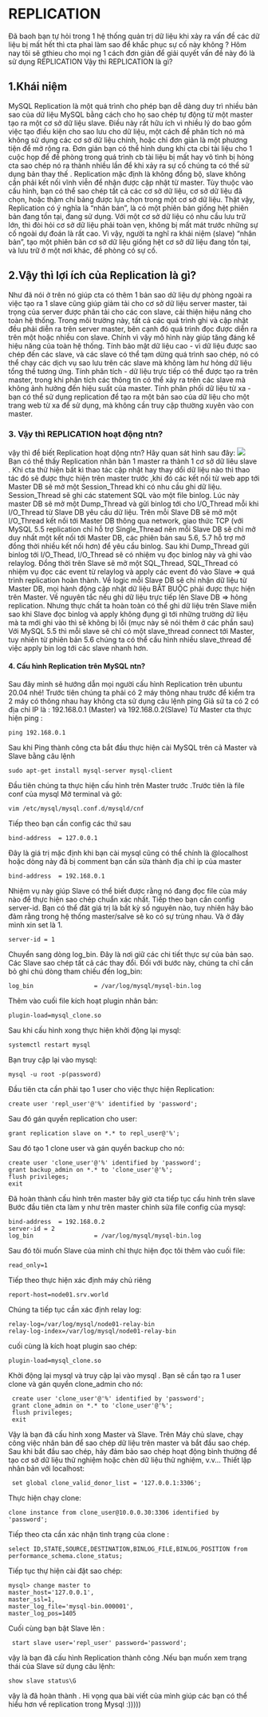 # REPLICATION
Đã baoh bạn tự hỏi trong 1 hệ thống quản trị dữ liệu khi xảy ra vấn đề các dữ liệu bị mất hết thì cta phaỉ làm sao để khắc phục sự cố này không ?
Hôm nay tôi sẽ gthieu cho mọi ng 1 cách đơn giản để giải quyết vấn đề này đó là sử dụng REPLICATION
Vậy thì REPLICATION là gì?
## 1.Khái niệm
MySQL Replication là một quá trình cho phép bạn dễ dàng duy trì nhiều bản sao của dữ liệu MySQL bằng cách cho họ sao chép tự động từ một master tạo ra một cơ sở dữ liệu slave. Điều này rất hữu ích vì nhiều lý do bao gồm việc tạo điều kiện cho sao lưu cho dữ liệu, một cách để phân tích nó mà không sử dụng các cơ sở dữ liệu chính, hoặc chỉ đơn giản là một phương tiện để mở rộng ra.
Đơn giản bạn có thể hình dung khi cta cbi tài liệu cho 1 cuộc họp để đề phòng trong quá trình cb tài liệu bị mất hay vô tình bị hỏng cta sao chép nó ra thành nhiều lần để khi xảy ra sự cố chúng ta có thể sử dụng bản thay thế .
Replication mặc định là không đồng bộ, slave không cần phải kết nối vĩnh viễn để nhận được cập nhật từ master. Tùy thuộc vào cấu hình, bạn có thể sao chép tất cả các cơ sở dữ liệu, cơ sở dữ liệu đã chọn, hoặc thậm chí bảng được lựa chọn trong một cơ sở dữ liệu. Thật vậy, Replication có ý nghĩa là “nhân bản”, là có một phiên bản giống hệt phiên bản đang tồn tại, đang sử dụng. Với một cơ sở dữ liệu có nhu cầu lưu trữ lớn, thì đòi hỏi cơ sở dữ liệu phải toàn vẹn, không bị mất mát trước những sự cố ngoài dự đoán là rất cao. Vì vậy, người ta nghĩ ra khái niệm (slave) “nhân bản”, tạo một phiên bản cơ sở dữ liệu giống hệt cơ sở dữ liệu đang tồn tại, và lưu trữ ở một nơi khác, đề phòng có sự cố.
## 2.Vậy thì lợi ích của Replication là gì?
Như đã nói ở trên nó giúp cta có thêm 1 bản sao dữ liệu dự phòng ngoài ra việc tạo ra 1 slave cũng giúp giảm tải cho cơ sở dữ liệu server master, tải trọng của server được phân tải cho các con slave, cải thiện hiệu năng cho toàn hệ thống. Trong môi trường này, tất cả các quá trình ghi và cập nhật đều phải diễn ra trên server master, bên cạnh đó quá trình đọc được diễn ra trên một hoặc nhiều con slave. Chính vì vậy mô hình này giúp tăng đáng kể hiệu năng của toàn hệ thống.
Tính bảo mật dữ liệu cao - vì dữ liệu được sao chép đến các slave, và các slave có thể tạm dừng quá trình sao chép, nó có thể chạy các dịch vụ sao lưu trên các slave mà không làm hư hỏng dữ liệu tổng thể tương ứng.
Tính phân tích - dữ liệu trực tiếp có thể được tạo ra trên master, trong khi phân tích các thông tin có thể xảy ra trên các slave mà không ảnh hưởng đến hiệu suất của master.
Tính phân phối dữ liệu từ xa - bạn có thể sử dụng replication để tạo ra một bản sao của dữ liệu cho một trang web từ xa để sử dụng, mà không cần truy cập thường xuyên vào con master.
### 3. Vậy thì REPLICATION hoạt động ntn?
vậy thì để biết Replication hoạt dộng ntn? Hãy quan sát hình sau đây:
<img src=https://viblo.asia/uploads/4e1dca7d-eee1-4fd8-ad30-4451f1396cc4.png>
Bạn có thể thấy Replication nhân bản 1 master ra thành 1 cơ sở dữ liêu slave .
Khi cta thử hiện bất kì thao tác cập nhật hay thay dổi dữ liệu nào thì thao tác đó sẽ được thực hiện trên master trước ,khi đó các kết nối từ web app tới Master DB sẽ mở một Session_Thread khi có nhu cầu ghi dữ liệu. Session_Thread sẽ ghi các statement SQL vào một file binlog. 
Lúc này master DB sẽ mở một Dump_Thread và gửi binlog tới cho I/O_Thread mỗi khi I/O_Thread từ Slave DB yêu cầu dữ liệu.
Trên mỗi Slave DB sẽ mở một I/O_Thread kết nối tới Master DB thông qua network, giao thức TCP (với MySQL 5.5 replication chỉ hỗ trợ Single_Thread nên mỗi Slave DB sẽ chỉ mở duy nhất một kết nối tới Master DB, các phiên bản sau 5.6, 5.7 hỗ trợ mở đồng thời nhiều kết nối hơn) để yêu cầu binlog.
Sau khi Dump_Thread gửi binlog tới I/O_Thead, I/O_Thread sẽ có nhiệm vụ đọc binlog này và ghi vào relaylog.
Đồng thời trên Slave sẽ mở một SQL_Thread, SQL_Thread có nhiệm vụ đọc các event từ relaylog và apply các event đó vào Slave => quá trình replication hoàn thành.
Về logic mỗi Slave DB sẽ chỉ nhận dữ liệu từ Master DB, mọi hành động cập nhật dữ liệu BẮT BUỘC phải được thực hiện trên Master. Về nguyên tắc nếu ghi dữ liệu trực tiếp lên Slave DB => hỏng replication. Nhưng thực chất ta hoàn toàn có thể ghi dữ liệu trên Slave miễn sao khi Slave đọc binlog và apply không đụng gì tới những trường dữ liệu mà ta mới ghi vào thì sẽ không bị lỗi (mục này sẽ nói thêm ở các phần sau)
Với MySQL 5.5 thì mỗi slave sẽ chỉ có một slave_thread connect tới Master, tuy nhiên từ phiên bản 5.6 chúng ta có thể cấu hình nhiều slave_thread để việc apply bin log tới các slave nhanh hơn.
#### 4. Cấu hình Replication trên MySQL ntn?
Sau đây mình sẽ hướng dẫn mọi người cấu hình Replication trên ubuntu 20.04 nhé!
Trước tiên chúng ta phải có 2 máy thông nhau trước để kiểm tra 2 máy có thông nhau hay không cta sử dụng câu lệnh ping
Giả sử ta có 2 có địa chỉ IP là :
192.168.0.1 (Master) và 192.168.0.2(Slave)
Từ Master cta thực hiện ping :
```
ping 192.168.0.1
```
Sau khi Ping thành công cta bắt đầu thực hiện cài MySQL trên cả Master và Slave bằng câu lệnh
```
sudo apt-get install mysql-server mysql-client
```
Đầu tiên chúng ta thực hiện cấu hình trên Master trước .Trước tiên là file conf của mysql
Mở terminal và gõ:
```
vim /etc/mysql/mysql.conf.d/mysqld/cnf
```
Tiếp theo bạn cần config các thứ sau
```
bind-address  = 127.0.0.1
```
Đây là giá trị mặc định khi bạn cài mysql cũng có thể chính là @localhost hoặc dòng này đã bị comment bạn cần sửa thành địa chỉ ip của master
```
bind-address  = 192.168.0.1
```
Nhiệm vụ này giúp Slave có thể biết được rằng nó đang đọc file của máy nào để thực hiện sao chép chuẩn xác nhất.
Tiếp theo bạn cần config server-id. Bạn có thể đăt giá trị là bất kỳ số nguyên nào, tuy nhiên hãy bảo đảm rằng trong hệ thống master/salve sẽ ko có sự trùng nhau. Và ở đây mình xin set là 1.
```
server-id = 1
```
Chuyển sang dòng log_bin. Đây là nơi giữ các chi tiết thực sự của bản sao. Các Slave sao chép tất cả các thay đổi. Đối với bước này, chúng ta chỉ cần bỏ ghi chú dòng tham chiếu đến log_bin:
```
log_bin                 = /var/log/mysql/mysql-bin.log
```
Thêm vào cuối file kích hoạt plugin nhân bản:
```
plugin-load=mysql_clone.so
```
Sau khi cấu hình xong thực hiện khởi động lại mysql:
```
systemctl restart mysql
```
Bạn truy cập lại vào mysql:
```
mysql -u root -p(password)
```
Đầu tiên cta cần phải tạo 1 user cho việc thực hiện Replication:
```
create user 'repl_user'@'%' identified by 'password';
```
Sau đó gán quyền replication cho user:
```
grant replication slave on *.* to repl_user@'%';
```
Sau đó tạo 1 clone user và gán quyền backup cho nó:
```
create user 'clone_user'@'%' identified by 'password';
grant backup_admin on *.* to 'clone_user'@'%';
flush privileges;
exit
```
Đã hoàn thành cấu hình trên master bây giờ cta tiếp tục cấu hình trên slave
Bước đầu tiên cta làm y như trên master chỉnh sửa file config của mysql:
```
bind-address  = 192.168.0.2
server-id = 2
log_bin                 = /var/log/mysql/mysql-bin.log
```
Sau đó tôi muốn Slave của mình chỉ thực hiện đọc tôi thêm vào cuối file:
```
read_only=1
```
Tiếp theo thực hiện xác định máy chủ riêng
```
report-host=node01.srv.world
```
Chúng ta tiếp tục cần xác định relay log:
```
relay-log=/var/log/mysql/node01-relay-bin
relay-log-index=/var/log/mysql/node01-relay-bin
```
cuối cùng là kích hoạt plugin sao chép:
```
plugin-load=mysql_clone.so
```
Khởi động lại mysql và truy cập lại vào mysql . Bạn sẽ cần tạo ra 1 user clone và gán quyền clone_admin cho nó:
```
 create user 'clone_user'@'%' identified by 'password';
 grant clone_admin on *.* to 'clone_user'@'%';
 flush privileges; 
 exit
 ```
 Vậy là bạn đã cấu hình xong Master và Slave. Trên Máy chủ slave, chạy công việc nhân bản để sao chép dữ liệu trên master và bắt đầu sao chép.
Sau khi bắt đầu sao chép, hãy đảm bảo sao chép hoạt động bình thường để tạo cơ sở dữ liệu thử nghiệm hoặc chèn dữ liệu thử nghiệm, v.v...
Thiết lập nhân bản với localhost:
```
 set global clone_valid_donor_list = '127.0.0.1:3306';
```
Thực hiện chạy clone:
```
clone instance from clone_user@10.0.0.30:3306 identified by 'password';
```
Tiếp theo cta cần xác nhận tình trạng của clone :
```
select ID,STATE,SOURCE,DESTINATION,BINLOG_FILE,BINLOG_POSITION from performance_schema.clone_status; 
```
Tiếp tục thự hiện cài đặt sao chép:
```
mysql> change master to
master_host='127.0.0.1',
master_ssl=1,
master_log_file='mysql-bin.000001',
master_log_pos=1405
```
Cuối cùng bạn bật Slave lên :
```
 start slave user='repl_user' password='password';
```
vậy là bạn đã cấu hình Replication thành công .Nếu bạn muốn xem trạng thái của Slave sử dụng câu lệnh:
```
show slave status\G
```
vậy là đã hoàn thành . Hi vọng qua bài viết của mình giúp các bạn có thể hiểu hơn về replication trong Mysql :)))))
